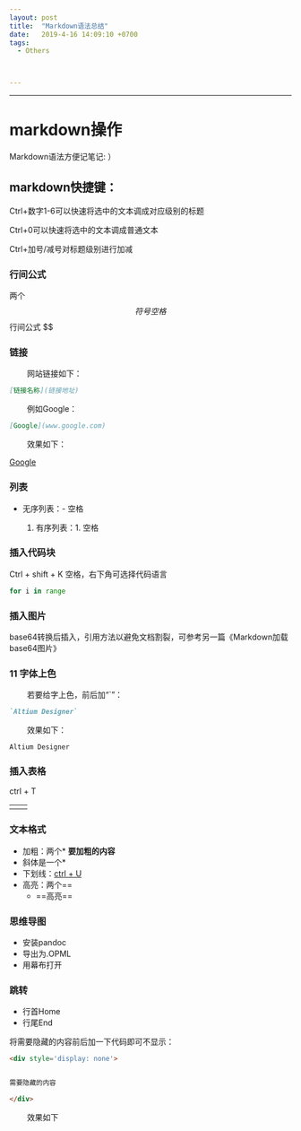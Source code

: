```yaml
---
layout: post
title:  "Markdown语法总结"
date:   2019-4-16 14:09:10 +0700
tags:
  - Others



---
```


---

# **markdown**操作

Markdown语法方便记笔记: ）

## markdown快捷键：

Ctrl+数字1-6可以快速将选中的文本调成对应级别的标题

Ctrl+0可以快速将选中的文本调成普通文本

Ctrl+加号/减号对标题级别进行加减

### 行间公式

两个$$符号空格
$$
行间公式
$$

### 链接

&#160; &#160; &#160; &#160; 网站链接如下：

```markdown
[链接名称](链接地址)
```

&#160; &#160; &#160; &#160; 例如Google：

```markdown
[Google](www.google.com)
```

&#160; &#160; &#160; &#160; 效果如下：

[Google](www.google.com)

### 列表

- 无序列表：- 空格

	1. 有序列表：1. 空格

### 插入代码块

Ctrl + shift + K 空格，右下角可选择代码语言

```python
for i in range
```

### 插入图片

base64转换后插入，引用方法以避免文档割裂，可参考另一篇《Markdown加载base64图片》

### 11 字体上色

&#160; &#160; &#160; &#160; 若要给字上色，前后加“`”：

```markdown
`Altium Designer`
```

&#160; &#160; &#160; &#160; 效果如下：

`Altium Designer`

### 插入表格

ctrl + T

|      |      |
| ---- | ---- |
|      |      |

### 文本格式

- 加粗：两个*  **要加粗的内容** 
- 斜体是一个*
- 下划线：<u>ctrl + U</u>
- 高亮：两个==
  - ==高亮==

### 思维导图

- 安装pandoc
- 导出为.OPML
- 用幕布打开

### 跳转

- 行首Home 
- 行尾End

将需要隐藏的内容前后加一下代码即可不显示：

```markdown
<div style='display: none'>


需要隐藏的内容

</div>
```

&#160; &#160; &#160; &#160; 效果如下

<div style='display: none'>

<div style='display: none'>

需要隐藏的内容

</div>

&#160; &#160; &#160; &#160;     
&#160; &#160; &#160; &#160;     
&#160; &#160; &#160; &#160;     
&#160; &#160; &#160; &#160;     
&#160; &#160; &#160; &#160; ……    
&#160; &#160; &#160; &#160; 看不见就对了。。。

---

告辞。
